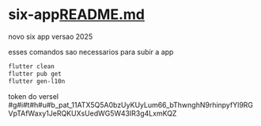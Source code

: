 # six-app[README.md](README.md)
novo six app versao 2025

esses comandos sao necessarios para subir a app

```bash
flutter clean
flutter pub get
flutter gen-l10n
```

token do versel
#g#i#t#h#u#b_pat_11ATX5Q5A0bzUyKUyLum66_bThwnghN9rhinpyfYl9RGVpTAfWaxy1JeRQKUXsUedWG5W43IR3g4LxmKQZ